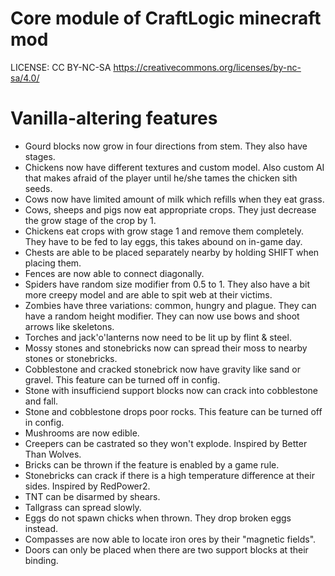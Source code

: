 # Core module of CraftLogic minecraft mod
LICENSE: CC BY-NC-SA https://creativecommons.org/licenses/by-nc-sa/4.0/

# Vanilla-altering features
* Gourd blocks now grow in four directions from stem. They also have stages.
* Chickens now have different textures and custom model. Also custom AI that makes afraid of the player until he/she tames the chicken sith seeds.
* Cows now have limited amount of milk which refills when they eat grass.
* Cows, sheeps and pigs now eat appropriate crops. They just decrease the grow stage of the crop by 1.
* Chickens eat crops with grow stage 1 and remove them completely. They have to be fed to lay eggs, this takes abound on in-game day.
* Chests are able to be placed separately nearby by holding SHIFT when placing them.
* Fences are now able to connect diagonally.
* Spiders have random size modifier from 0.5 to 1. They also have a bit more creepy model and are able to spit web at their victims.
* Zombies have three variations: common, hungry and plague. They can have a random height modifier. They can now use bows and shoot arrows like skeletons.
* Torches and jack'o'lanterns now need to be lit up by flint & steel.
* Mossy stones and stonebricks now can spread their moss to nearby stones or stonebricks.
* Cobblestone and cracked stonebrick now have gravity like sand or gravel. This feature can be turned off in config.
* Stone with insufficiend support blocks now can crack into cobblestone and fall.
* Stone and cobblestone drops poor rocks. This feature can be turned off in config.
* Mushrooms are now edible.
* Creepers can be castrated so they won't explode. Inspired by Better Than Wolves.
* Bricks can be thrown if the feature is enabled by a game rule.
* Stonebricks can crack if there is a high temperature difference at their sides. Inspired by RedPower2.
* TNT can be disarmed by shears.
* Tallgrass can spread slowly.
* Eggs do not spawn chicks when thrown. They drop broken eggs instead.
* Compasses are now able to locate iron ores by their "magnetic fields".
* Doors can only be placed when there are two support blocks at their binding.
